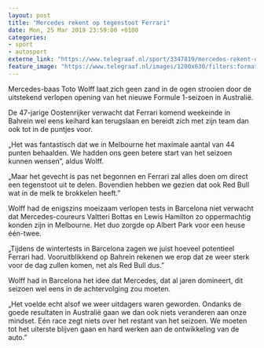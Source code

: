 ```yaml
---
layout: post
title: "Mercedes rekent op tegenstoot Ferrari"
date: Mon, 25 Mar 2019 23:59:00 +0100
categories: 
- sport 
- autosport 
externe_link: "https://www.telegraaf.nl/sport/3347819/mercedes-rekent-op-tegenstoot-ferrari"
feature_image: "https://www.telegraaf.nl/images/1200x630/filters:format(jpeg):quality(80)/cdn-kiosk-api.telegraaf.nl/115552d8-4f52-11e9-9bbd-0218eaf05005.jpg"
---
```


<p class="intro">Mercedes-baas Toto Wolff laat zich geen zand in de ogen strooien door de uitstekend verlopen opening van het nieuwe Formule 1-seizoen in Australië.</p> <p>De 47-jarige Oostenrijker verwacht dat Ferrari komend weekeinde in Bahrein wel eens keihard kan terugslaan en bereidt zich met zijn team dan ook tot in de puntjes voor.</p><p>„Het was fantastisch dat we in Melbourne het maximale aantal van 44 punten behaalden. We hadden ons geen betere start van het seizoen kunnen wensen”, aldus Wolff.</p><p>„Maar het gevecht is pas net begonnen en Ferrari zal alles doen om direct een tegenstoot uit te delen. Bovendien hebben we gezien dat ook Red Bull wat in de melk te brokkelen heeft.”</p><p>Wolff had de enigszins moeizaam verlopen tests in Barcelona niet verwacht dat Mercedes-coureurs Valtteri Bottas en Lewis Hamilton zo oppermachtig konden zijn in Melbourne. Het duo zorgde op Albert Park voor een heuse één-twee.</p><p>„Tijdens de wintertests in Barcelona zagen we juist hoeveel potentieel Ferrari had. Vooruitblikkend op Bahrein rekenen we erop dat ze weer sterk voor de dag zullen komen, net als Red Bull dus.”</p><p>Wolff had in Barcelona het idee dat Mercedes, dat al jaren domineert, dit seizoen wel eens in de achtervolging zou moeten.</p><p>„Het voelde echt alsof we weer uitdagers waren geworden. Ondanks de goede resultaten in Australië gaan we dan ook niets veranderen aan onze mindset. Eén race zegt niets over het restant van het seizoen. We moeten tot het uiterste blijven gaan en hard werken aan de ontwikkeling van de auto.”</p>
